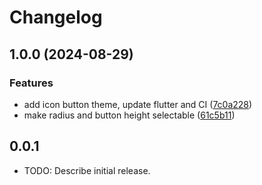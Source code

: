 # Changelog

## 1.0.0 (2024-08-29)


### Features

* add icon button theme, update flutter and CI ([7c0a228](https://github.com/Feichtmeier/phoenix_theme/commit/7c0a2287a3c22538b038b98aee3d4b040ce478c8))
* make radius and button height selectable ([61c5b11](https://github.com/Feichtmeier/phoenix_theme/commit/61c5b11fad871ee655b512c79118a2590bf5df29))

## 0.0.1

* TODO: Describe initial release.
